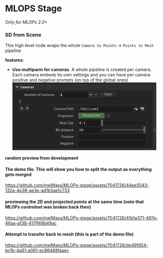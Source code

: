 # MLOPS Stage
*Only for MLOPs 2.0+*

### SD from Scene

This high level node wraps the whole `Camera to Points` -> `Points to Mesh` pipeline

**features**:
- **Use multiparm for cameras**. A whole pipeline is created per camera. Each camera embeds its own settings and you can have per camera positive and negative prompts (on top of the global ones)  
![cameras_multiparm](help/images/sd_from_scene_01.png)

**random preview from development**
#### The demo file. This will show you how to split the output as everything gets merged

https://github.com/melMass/MLOPs-stage/assets/7041726/44ee5543-132a-4e39-ae3e-ad1b5ae1c733


#### previewing the 2D and projected points at the same time (note that MLOPs controlnet was broken back then)

https://github.com/melMass/MLOPs-stage/assets/7041726/41b1a371-497e-46aa-a138-417ff49b49ac


#### Attempt to transfer back to mesh (this is part of the demo file)

https://github.com/melMass/MLOPs-stage/assets/7041726/de49f854-bc1b-4a61-a061-ec86d48faaec

